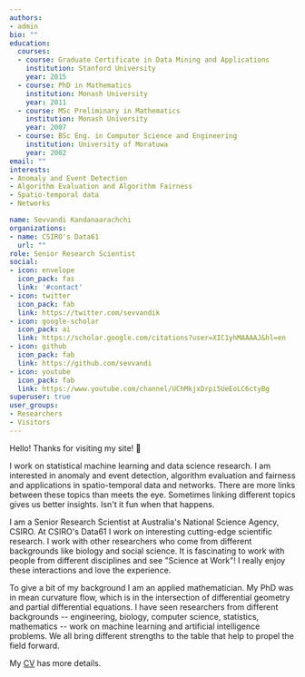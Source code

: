 ```yaml
---
authors:
- admin
bio: ""
education:
  courses:
  - course: Graduate Certificate in Data Mining and Applications
    institution: Stanford University
    year: 2015
  - course: PhD in Mathematics
    institution: Monash University
    year: 2011
  - course: MSc Preliminary in Mathematics
    institution: Monash University
    year: 2007
  - course: BSc Eng. in Computer Science and Engineering
    institution: University of Moratuwa
    year: 2002
email: ""
interests:
- Anomaly and Event Detection
- Algorithm Evaluation and Algorithm Fairness
- Spatio-temporal data
- Networks

name: Sevvandi Kandanaarachchi
organizations:
- name: CSIRO's Data61
  url: ""
role: Senior Research Scientist
social:
- icon: envelope
  icon_pack: fas
  link: '#contact'
- icon: twitter
  icon_pack: fab
  link: https://twitter.com/sevvandik
- icon: google-scholar
  icon_pack: ai
  link: https://scholar.google.com/citations?user=XIC1yhMAAAAJ&hl=en
- icon: github
  icon_pack: fab
  link: https://github.com/sevvandi
- icon: youtube  
  icon_pack: fab
  link: https://www.youtube.com/channel/UChMkjxDrpi5UeEoLC6ctyBg
superuser: true
user_groups:
- Researchers
- Visitors
---
```


Hello! Thanks for visiting my site! :wave:  

I work on statistical machine learning and data science research. I am interested in anomaly and event detection, algorithm evaluation and fairness and applications in spatio-temporal data and networks. There are more links between these topics than meets the eye. Sometimes linking different topics gives us better insights. Isn't it fun when that happens.

I am a Senior Research Scientist at Australia's National Science Agency, CSIRO. At CSIRO's Data61 I work on interesting cutting-edge scientific research. I work with other researchers who come from different backgrounds like biology and social science. It is fascinating to work with people from different disciplines and see "Science at Work"! I really enjoy these interactions and love the experience. 

To give a bit of my background I am an applied mathematician. My PhD was in mean curvature flow, which is in the intersection of differential geometry and partial differential equations. I have seen researchers from different backgrounds -- engineering, biology, computer science, statistics, mathematics -- work on machine learning and artificial intelligence problems. We all bring different strengths to the table that help to propel the field forward. 

My [CV](/img/CV.pdf) has more details.
